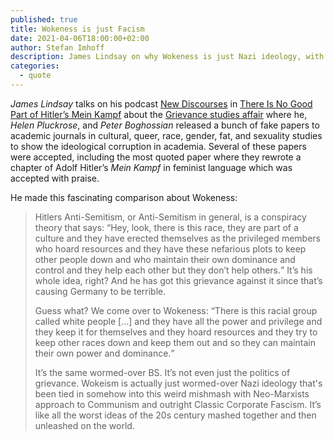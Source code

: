 ```yaml
---
published: true
title: Wokeness is just Facism
date: 2021-04-06T18:00:00+02:00
author: Stefan Imhoff
description: James Lindsay on why Wokeness is just Nazi ideology, with Neo-Marxist approach to Communism, and Classis Corporate Fascism.
categories:
  - quote
---
```


_James Lindsay_ talks on his podcast [New Discourses](https://newdiscourses.com/) in [There Is No Good Part of Hitler’s Mein Kampf](https://podcasts.apple.com/podcast/new-discourses/id1499880546?i=1000514538341) about the [Grievance studies affair](https://en.wikipedia.org/wiki/Grievance_studies_affair) where he, _Helen Pluckrose_, and _Peter Boghossian_ released a bunch of fake papers to academic journals in cultural, queer, race, gender, fat, and sexuality studies to show the ideological corruption in academia. Several of these papers were accepted, including the most quoted paper where they rewrote a chapter of Adolf Hitler’s _Mein Kampf_ in feminist language which was accepted with praise.

He made this fascinating comparison about Wokeness:

<Blockquote author="James Lindsay" source="There Is No Good Part of Hitler’s Mein Kampf, 57:05" sourceUrl="https://podcasts.apple.com/podcast/new-discourses/id1499880546?i=1000514538341">

Hitlers Anti-Semitism, or Anti-Semitism in general, is a conspiracy theory that says: <q>Hey, look, there is this race, they are part of a culture and they have erected themselves as the privileged members who hoard resources and they have these nefarious plots to keep other people down and who maintain their own dominance and control and they help each other but they don’t help others.</q> It’s his whole idea, right? And he has got this grievance against it since that’s causing Germany to be terrible.

Guess what? We come over to Wokeness: <q>There is this racial group called white people […] and they have all the power and privilege and they keep it for themselves and they hoard resources and they try to keep other races down and keep them out and so they can maintain their own power and dominance.</q>

It’s the same wormed-over BS. It’s not even just the politics of grievance. Wokeism is actually just wormed-over Nazi ideology that's been tied in somehow into this weird mishmash with Neo-Marxists approach to Communism and outright Classic Corporate Fascism. It’s like all the worst ideas of the 20s century mashed together and then unleashed on the world.

</Blockquote>
